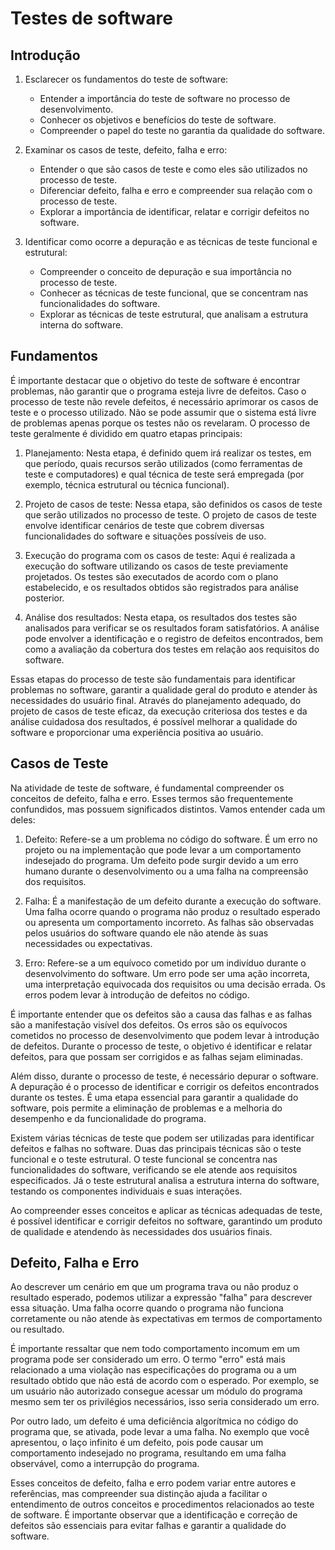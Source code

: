# Testes de software

## Introdução

1. Esclarecer os fundamentos do teste de software:
   - Entender a importância do teste de software no processo de desenvolvimento.
   - Conhecer os objetivos e benefícios do teste de software.
   - Compreender o papel do teste no garantia da qualidade do software.

2. Examinar os casos de teste, defeito, falha e erro:
   - Entender o que são casos de teste e como eles são utilizados no processo de teste.
   - Diferenciar defeito, falha e erro e compreender sua relação com o processo de teste.
   - Explorar a importância de identificar, relatar e corrigir defeitos no software.

3. Identificar como ocorre a depuração e as técnicas de teste funcional e estrutural:
   - Compreender o conceito de depuração e sua importância no processo de teste.
   - Conhecer as técnicas de teste funcional, que se concentram nas funcionalidades do software.
   - Explorar as técnicas de teste estrutural, que analisam a estrutura interna do software.

## Fundamentos

É importante destacar que o objetivo do teste de software é encontrar problemas, não garantir que o programa esteja livre de defeitos. Caso o processo de teste não revele defeitos, é necessário aprimorar os casos de teste e o processo utilizado. Não se pode assumir que o sistema está livre de problemas apenas porque os testes não os revelaram. O processo de teste geralmente é dividido em quatro etapas principais:

1. Planejamento: Nesta etapa, é definido quem irá realizar os testes, em que período, quais recursos serão utilizados (como ferramentas de teste e computadores) e qual técnica de teste será empregada (por exemplo, técnica estrutural ou técnica funcional).

2. Projeto de casos de teste: Nessa etapa, são definidos os casos de teste que serão utilizados no processo de teste. O projeto de casos de teste envolve identificar cenários de teste que cobrem diversas funcionalidades do software e situações possíveis de uso.

3. Execução do programa com os casos de teste: Aqui é realizada a execução do software utilizando os casos de teste previamente projetados. Os testes são executados de acordo com o plano estabelecido, e os resultados obtidos são registrados para análise posterior.

4. Análise dos resultados: Nesta etapa, os resultados dos testes são analisados para verificar se os resultados foram satisfatórios. A análise pode envolver a identificação e o registro de defeitos encontrados, bem como a avaliação da cobertura dos testes em relação aos requisitos do software.

Essas etapas do processo de teste são fundamentais para identificar problemas no software, garantir a qualidade geral do produto e atender às necessidades do usuário final. Através do planejamento adequado, do projeto de casos de teste eficaz, da execução criteriosa dos testes e da análise cuidadosa dos resultados, é possível melhorar a qualidade do software e proporcionar uma experiência positiva ao usuário.

## Casos de Teste

Na atividade de teste de software, é fundamental compreender os conceitos de defeito, falha e erro. Esses termos são frequentemente confundidos, mas possuem significados distintos. Vamos entender cada um deles:

1. Defeito: Refere-se a um problema no código do software. É um erro no projeto ou na implementação que pode levar a um comportamento indesejado do programa. Um defeito pode surgir devido a um erro humano durante o desenvolvimento ou a uma falha na compreensão dos requisitos.

2. Falha: É a manifestação de um defeito durante a execução do software. Uma falha ocorre quando o programa não produz o resultado esperado ou apresenta um comportamento incorreto. As falhas são observadas pelos usuários do software quando ele não atende às suas necessidades ou expectativas.

3. Erro: Refere-se a um equívoco cometido por um indivíduo durante o desenvolvimento do software. Um erro pode ser uma ação incorreta, uma interpretação equivocada dos requisitos ou uma decisão errada. Os erros podem levar à introdução de defeitos no código.

É importante entender que os defeitos são a causa das falhas e as falhas são a manifestação visível dos defeitos. Os erros são os equívocos cometidos no processo de desenvolvimento que podem levar à introdução de defeitos. Durante o processo de teste, o objetivo é identificar e relatar defeitos, para que possam ser corrigidos e as falhas sejam eliminadas.

Além disso, durante o processo de teste, é necessário depurar o software. A depuração é o processo de identificar e corrigir os defeitos encontrados durante os testes. É uma etapa essencial para garantir a qualidade do software, pois permite a eliminação de problemas e a melhoria do desempenho e da funcionalidade do programa.

Existem várias técnicas de teste que podem ser utilizadas para identificar defeitos e falhas no software. Duas das principais técnicas são o teste funcional e o teste estrutural. O teste funcional se concentra nas funcionalidades do software, verificando se ele atende aos requisitos especificados. Já o teste estrutural analisa a estrutura interna do software, testando os componentes individuais e suas interações.

Ao compreender esses conceitos e aplicar as técnicas adequadas de teste, é possível identificar e corrigir defeitos no software, garantindo um produto de qualidade e atendendo às necessidades dos usuários finais.

## Defeito, Falha e Erro

Ao descrever um cenário em que um programa trava ou não produz o resultado esperado, podemos utilizar a expressão "falha" para descrever essa situação. Uma falha ocorre quando o programa não funciona corretamente ou não atende às expectativas em termos de comportamento ou resultado.

É importante ressaltar que nem todo comportamento incomum em um programa pode ser considerado um erro. O termo "erro" está mais relacionado a uma violação nas especificações do programa ou a um resultado obtido que não está de acordo com o esperado. Por exemplo, se um usuário não autorizado consegue acessar um módulo do programa mesmo sem ter os privilégios necessários, isso seria considerado um erro.

Por outro lado, um defeito é uma deficiência algorítmica no código do programa que, se ativada, pode levar a uma falha. No exemplo que você apresentou, o laço infinito é um defeito, pois pode causar um comportamento indesejado no programa, resultando em uma falha observável, como a interrupção do programa.

Esses conceitos de defeito, falha e erro podem variar entre autores e referências, mas compreender sua distinção ajuda a facilitar o entendimento de outros conceitos e procedimentos relacionados ao teste de software. É importante observar que a identificação e correção de defeitos são essenciais para evitar falhas e garantir a qualidade do software.
